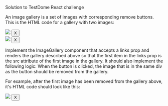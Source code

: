 Solution to TestDome React challenge

An image gallery is a set of images with corresponding remove buttons. This is the HTML code for a gallery with two images:

<!-->
<div>
  <div class="image">
    <img src="https://bit.ly/3lmYVna">
    <button class="remove">X</button>
  </div>
  <div class="image">
    <img src="https://bit.ly/3flyaMj">
    <button class="remove">X</button>
  </div>
</div>
<!-->

Implement the ImageGallery component that accepts a links prop and renders the gallery described above so that the first item in the links prop is the src attribute of the first image in the gallery. It should also implement the following logic: When the button is clicked, the image that is in the same div as the button should be removed from the gallery.

For example, after the first image has been removed from the gallery above, it's HTML code should look like this:

<!-->
<div>
  <div class="image">
    <img src="https://bit.ly/3flyaMj">
    <button class="remove">X</button>
  </div>
</div>
<!--> 